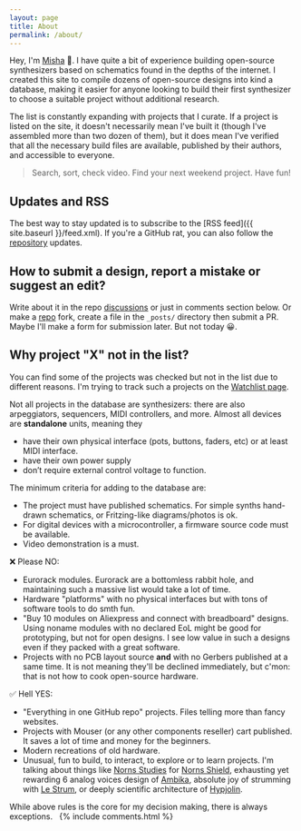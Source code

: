 ```yaml
---
layout: page
title: About
permalink: /about/
---
```


Hey, I'm [Misha](https://github.com/Atarity) 👋. I have quite a bit of experience building open-source synthesizers based on schematics found in the depths of the internet. I created this site to compile dozens of open-source designs into kind a database, making it easier for anyone looking to build their first synthesizer to choose a suitable project without additional research.

The list is constantly expanding with projects that I curate. If a project is listed on the site, it doesn't necessarily mean I've built it (though I've assembled more than two dozen of them), but it does mean I've verified that all the necessary build files are available, published by their authors, and accessible to everyone.

>Search, sort, check video. Find your next weekend project. Have fun!

## Updates and RSS
The best way to stay updated is to subscribe to the [RSS feed]({{ site.baseurl }}/feed.xml). If you're a GitHub rat, you can also follow the [repository](https://github.com/Atarity/diy-synths) updates.

## How to submit a design, report a mistake or suggest an edit?
Write about it in the repo [discussions](https://github.com/Atarity/diy-synths/discussions) or just in comments section below. Or make a [repo](https://github.com/Atarity/diy-synths) fork, create a file in the `_posts/` directory then submit a PR. Maybe I'll make a form for submission later. But not today 😀.

## Why project "X" not in the list?
You can find some of the projects was checked but not in the list due to different reasons. I'm trying to track such a projects on the [Watchlist page](/watchlist).

Not all projects in the database are synthesizers: there are also arpeggiators, sequencers, MIDI controllers, and more. Almost all devices are **standalone** units, meaning they
- have their own physical interface (pots, buttons, faders, etc) or at least MIDI interface.
- have their own power supply
- don’t require external control voltage to function.

The minimum criteria for adding to the database are:
- The project must have published schematics. For simple synths hand-drawn schematics, or Fritzing-like diagrams/photos is ok.
- For digital devices with a microcontroller, a firmware source code must be available.
- Video demonstration is a must.

❌ Please NO:
- Eurorack modules. Eurorack are a bottomless rabbit hole, and maintaining such a massive list would take a lot of time.
- Hardware "platforms" with no physical interfaces but with tons of software tools to do smth fun.
- "Buy 10 modules on Aliexpress and connect with breadboard" designs. Using noname modules with no declared EoL might be good for prototyping, but not for open designs. I see low value in such a designs even if they packed with a great software.
- Projects with no PCB layout source **and** with no Gerbers published at a same time. It is not meaning they'll be declined immediately, but c'mon: that is not how to cook open-source hardware.

✅ Hell YES:
- "Everything in one GitHub repo" projects. Files telling more than fancy websites.
- Projects with Mouser (or any other components reseller) cart published. It saves a lot of time and money for the beginners.
- Modern recreations of old hardware.
- Unusual, fun to build, to interact, to explore or to learn projects. I'm talking about things like [Norns Studies](https://monome.org/docs/norns/studies/) for [Norns Shield](/synths/norns-shield), exhausting yet rewarding 6 analog voices design of [Ambika](/synths/ambika), absolute joy of strumming with [Le Strum](/synths/le-strum), or deeply scientific architecture of [Hypjolin](/synths/hypjolin).

While above rules is the core for my decision making, there is always exceptions.
 
{% include comments.html %}